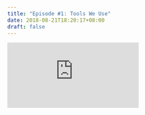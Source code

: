 ```yaml
---
title: "Episode #1: Tools We Use"
date: 2018-08-21T18:20:17+08:00
draft: false
---
```


<div class="iframe-container">
<iframe class="video" src="https://www.youtube.com/embed/skpgtzA-IGQ?rel=0&amp;showinfo=0" frameborder="0" allow="autoplay; encrypted-media" allowfullscreen></iframe>
</div>
